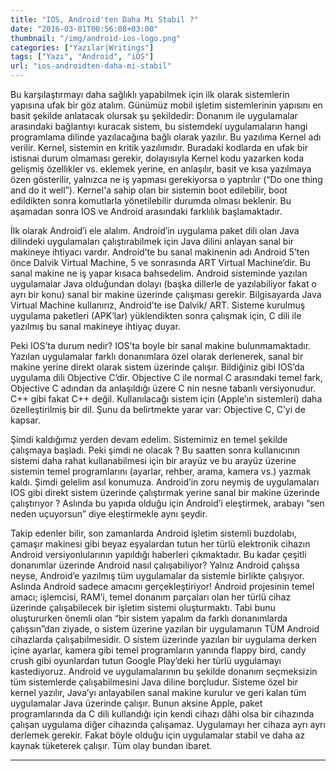 ```yaml
---
title: "IOS, Android'ten Daha Mı Stabil ?"
date: "2016-03-01T00:56:08+03:00"
thumbnail: "/img/android-ios-logo.png"
categories: ["Yazılar|Writings"]
tags: ["Yazı", "Android", "iOS"]
url: "ios-androidten-daha-mi-stabil"
---
```


Bu karşılaştırmayı daha sağlıklı yapabilmek için ilk olarak sistemlerin yapısına ufak bir göz atalım. Günümüz mobil işletim sistemlerinin yapısını en basit şekilde anlatacak olursak şu şekildedir: Donanım ile uygulamalar arasındaki bağlantıyı kuracak sistem, bu sistemdeki uygulamaların hangi programlama dilinde yazılacağına bağlı olarak yazılır. Bu yazılıma Kernel adı verilir. Kernel, sistemin en kritik yazılımıdır. Buradaki kodlarda en ufak bir istisnai durum olmaması gerekir, dolayısıyla Kernel kodu yazarken koda gelişmiş özellikler vs. eklemek yerine, en anlaşılır, basit ve kısa yazılmaya özen gösterilir, yalnızca ne iş yapması gerekiyorsa o yaptırılır (“Do one thing and do it well”). Kernel'a sahip olan bir sistemin boot edilebilir, boot edildikten sonra komutlarla yönetilebilir durumda olması beklenir. Bu aşamadan sonra IOS ve Android arasındaki farklılık başlamaktadır.

İlk olarak Android’i ele alalım. Android’in uygulama paket dili olan Java dilindeki uygulamaları çalıştırabilmek için Java dilini anlayan sanal bir makineye ihtiyacı vardır. Android’te bu sanal makinenin adı Android 5’ten önce Dalvik Virtual Machine, 5 ve sonrasında ART Virtual Machine’dir. Bu sanal makine ne iş yapar kısaca bahsedelim. Android sisteminde yazılan uygulamalar Java olduğundan dolayı (başka dillerle de yazılabiliyor fakat o ayrı bir konu) sanal bir makine üzerinde çalışması gerekir. Bilgisayarda Java Virtual Machine kullanırız, Android’te ise Dalvik/ ART. Sisteme kurulmuş uygulama paketleri (APK’lar) yüklendikten sonra çalışmak için, C dili ile yazılmış bu sanal makineye ihtiyaç duyar.

Peki IOS’ta durum nedir? IOS’ta boyle bir sanal makine bulunmamaktadır. Yazılan uygulamalar farklı donanımlara özel olarak derlenerek, sanal bir makine yerine direkt olarak sistem üzerinde çalışır. Bildiğiniz gibi IOS’da uygulama dili Objective C’dir. Objective C ile normal C arasındaki temel fark, Objective C adından da anlaşıldığı üzere C nin nesne tabanlı versiyonudur. C++ gibi fakat C++ değil. Kullanılacağı sistem için (Apple’ın sistemleri) daha özelleştirilmiş bir dil. Şunu da belirtmekte yarar var: Objective C, C’yi de kapsar.

Şimdi kaldığımız yerden devam edelim. Sistemimiz en temel şekilde çalışmaya başladı. Peki şimdi ne olacak ? Bu saatten sonra kullanıcının sistemi daha rahat kullanabilmesi için bir arayüz ve bu arayüz üzerine sistemin temel programlarını (ayarlar, rehber, arama, kamera vs.) yazmak kaldı. Şimdi gelelim asıl konumuza. Android’in zoru neymiş de uygulamaları IOS gibi direkt sistem üzerinde çalıştırmak yerine sanal bir makine üzerinde çalıştırıyor ? Aslında bu yapıda olduğu için Android’i eleştirmek, arabayı “sen neden uçuyorsun” diye eleştirmekle aynı şeydir.

Takip edenler bilir, son zamanlarda Android işletim sistemli buzdolabı, çamaşır makinesi gibi beyaz eşyalardan tutun her türlü elektronik cihazın Android versiyonlularının yapıldığı haberleri çıkmaktadır. Bu kadar çeşitli donanımlar üzerinde Android nasıl çalışabiliyor? Yalnız Android çalışsa neyse, Android’e yazılmış tüm uygulamalar da sistemle birlikte çalışıyor. Aslında Android sadece amacını gerçekleştiriyor! Android projesinin temel amacı; işlemcisi, RAM’i, temel donanım parçaları olan her türlü cihaz üzerinde çalışabilecek bir işletim sistemi oluşturmaktı. Tabi bunu oluştururken önemli olan “bir sistem yapalım da farklı donanımlarda çalışsın”dan ziyade, o sistem üzerine yazılan bir uygulamanın TÜM Android cihazlarda çalışabilmesidir. O sistem üzerinde yazılan bir uygulama derken içine ayarlar, kamera gibi temel programların yanında flappy bird, candy crush gibi oyunlardan tutun Google Play’deki her türlü uygulamayı kastediyoruz. Android ve uygulamalarının bu şekilde donanım seçmeksizin tüm sistemlerde çalışabilmesini Java diline borçludur. Sisteme özel bir kernel yazılır, Java’yı anlayabilen sanal makine kurulur ve geri kalan tüm uygulamalar Java üzerinde çalışır. Bunun aksine Apple, paket programlarında da C dili kullandığı için kendi cihazı dâhi olsa bir cihazında çalışan uygulama diğer cihazında çalışamaz. Uygulamayı her cihaza ayrı ayrı derlemek gerekir. Fakat böyle olduğu için uygulamalar stabil ve daha az kaynak tüketerek çalışır. Tüm olay bundan ibaret.

---
